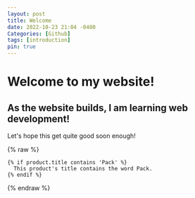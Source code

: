 ```yaml
---
layout: post
title: Welcome
date: 2022-10-23 21:04 -0400
Categories: [Github]
tags: [introduction]
pin: true
---
```


# Welcome to my website!

## As the website builds, I am learning web development!
Let's hope this get quite good soon enough!

{% raw %}
```liquid
{% if product.title contains 'Pack' %}
  This product's title contains the word Pack.
{% endif %}
```
{% endraw %}